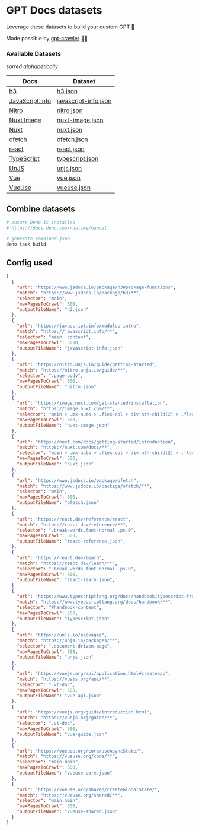 # GPT Docs datasets

Leverage these datasets to build your custom GPT 🤖 

Made possible by [gpt-crawler](https://github.com/BuilderIO/gpt-crawler) 🙏🏻


### Available Datasets
*sorted alphabetically*

| Docs                                           | Dataset                                        |
| ---------------------------------------------- | ---------------------------------------------- |
| [h3](https://www.jsdocs.io/package/h3)         | [h3.json](./h3.json)                           |
| [JavaScript.info](https://javascript.info)     | [javascript-info.json](./javascript-info.json) |
| [Nitro](https://nitro.unjs.io)                 | [nitro.json](./nitro.json)                     |
| [Nuxt Image](https://image.nuxt.com)           | [nuxt-image.json](./nuxt-image.json)           |
| [Nuxt](https://nuxt.com)                       | [nuxt.json](./nuxt.json)                       |
| [ofetch](https://www.jsdocs.io/package/ofetch) | [ofetch.json](./ofetch.json)                   |
| [react](https://react.dev)                     | [react.json](./react.json)                     |
| [TypeScript](https://www.typescriptlang.org)   | [typescript.json](./typescript.json)           |
| [UnJS](https://unjs.io)                        | [unjs.json](./unjs.json)                       |
| [Vue](https://vuejs.org)                       | [vue.json](./vue.json)                         |
| [VueUse](https://vueuse.org)                   | [vueuse.json](./vueuse.json)                   |


## Combine datasets

```bash
# ensure Deno is installed
# https://docs.deno.com/runtime/manual

# generate combined.json
deno task build
```


## Config used 
```json
[
  {
    "url": "https://www.jsdocs.io/package/h3#package-functions",
    "match": "https://www.jsdocs.io/package/h3/**",
    "selector": "main",
    "maxPagesToCrawl": 500,
    "outputFileName": "h3.json"
  },
  {
    "url": "https://javascript.info/modules-intro",
    "match": "https://javascript.info/**",
    "selector": "main .content",
    "maxPagesToCrawl": 5000,
    "outputFileName": "javascript-info.json"
  },
  {
    "url": "https://nitro.unjs.io/guide/getting-started",
    "match": "https://nitro.unjs.io/guide/**",
    "selector": ".page-body",
    "maxPagesToCrawl": 500,
    "outputFileName": "nitro.json"
  },
  {
    "url": "https://image.nuxt.com/get-started/installation",
    "match": "https://image.nuxt.com/**",
    "selector": "main > .mx-auto > .flex-col > div:nth-child(2) > .flex-col > div:nth-child(1)",
    "maxPagesToCrawl": 500,
    "outputFileName": "nuxt-image.json"
  },
  {
    "url": "https://nuxt.com/docs/getting-started/introduction",
    "match": "https://nuxt.com/docs/**",
    "selector": "main > .mx-auto > .flex-col > div:nth-child(2) > .flex-col > div:nth-child(1)",
    "maxPagesToCrawl": 500,
    "outputFileName": "nuxt.json"
  },
  {
    "url": "https://www.jsdocs.io/package/ofetch",
    "match": "https://www.jsdocs.io/package/ofetch/**",
    "selector": "main",
    "maxPagesToCrawl": 500,
    "outputFileName": "ofetch.json"
  },
  {
    "url": "https://react.dev/reference/react",
    "match": "https://react.dev/reference/**",
    "selector": ".break-words.font-normal .ps-0",
    "maxPagesToCrawl": 500,
    "outputFileName": "react-reference.json",
  },
  {
    "url": "https://react.dev/learn",
    "match": "https://react.dev/learn/**",
    "selector": ".break-words.font-normal .ps-0",
    "maxPagesToCrawl": 500,
    "outputFileName": "react-learn.json",
  }
  {
    "url": "https://www.typescriptlang.org/docs/handbook/typescript-from-scratch.html",
    "match": "https://www.typescriptlang.org/docs/handbook/**",
    "selector": "#handbook-content",
    "maxPagesToCrawl": 500,
    "outputFileName": "typescript.json"
  },
  {
    "url": "https://unjs.io/packages",
    "match": "https://unjs.io/packages/**",
    "selector": ".document-driven-page",
    "maxPagesToCrawl": 500,
    "outputFileName": "unjs.json"
  },
  {
    "url": "https://vuejs.org/api/application.html#createapp",
    "match": "https://vuejs.org/api/**",
    "selector": ".vt-doc",
    "maxPagesToCrawl": 500,
    "outputFileName": "vue-api.json"
  },
  {
    "url": "https://vuejs.org/guide/introduction.html",
    "match": "https://vuejs.org/guide/**",
    "selector": ".vt-doc",
    "maxPagesToCrawl": 500,
    "outputFileName": "vue-guide.json"
  },
  {
    "url": "https://vueuse.org/core/useAsyncState/",
    "match": "https://vueuse.org/core/**",
    "selector": "main.main",
    "maxPagesToCrawl": 500,
    "outputFileName": "vueuse-core.json"
  },
  {
    "url": "https://vueuse.org/shared/createGlobalState/",
    "match": "https://vueuse.org/shared/**",
    "selector": "main.main",
    "maxPagesToCrawl": 500,
    "outputFileName": "vueuse-shared.json"
  }
]
```
